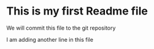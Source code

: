 # This is my first Readme file 
We will commit this file to the git repository

I am adding another line in this file